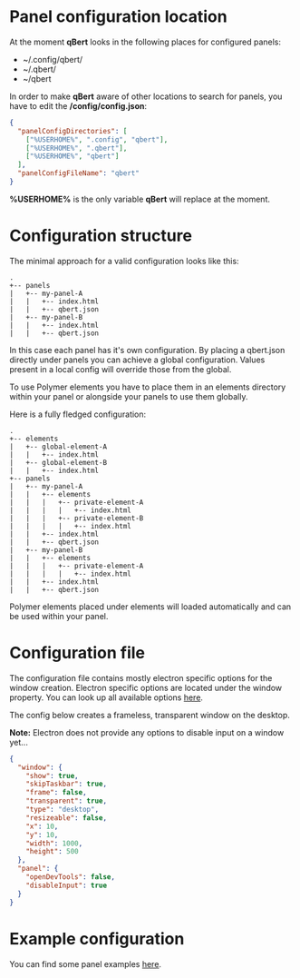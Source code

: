 # Panel configuration location

At the moment **qBert** looks in the following places for configured panels:

  * ~/.config/qbert/
  * ~/.qbert/
  * ~/qbert

In order to make **qBert** aware of other locations to search for panels, you have to edit the **/config/config.json**:

```json
{
  "panelConfigDirectories": [
    ["%USERHOME%", ".config", "qbert"],
    ["%USERHOME%", ".qbert"],
    ["%USERHOME%", "qbert"]
  ],
  "panelConfigFileName": "qbert"
}
```

**%USERHOME%** is the only variable **qBert** will replace at the moment.

# Configuration structure

The minimal approach for a valid configuration looks like this:
```
.
+-- panels
|   +-- my-panel-A
|   |   +-- index.html
|   |   +-- qbert.json
|   +-- my-panel-B
|   |   +-- index.html
|   |   +-- qbert.json
```
In this case each panel has it's own configuration. By placing a qbert.json directly under panels you can achieve a global configuration.
Values present in a local config will override those from the global.

To use Polymer elements you have to place them in an elements directory within your panel or alongside your panels to use them globally.

Here is a fully fledged configuration:
```
.
+-- elements
|   +-- global-element-A
|   |   +-- index.html
|   +-- global-element-B
|   |   +-- index.html
+-- panels
|   +-- my-panel-A
|   |   +-- elements
|   |   |   +-- private-element-A
|   |   |   |   +-- index.html
|   |   |   +-- private-element-B
|   |   |   |   +-- index.html
|   |   +-- index.html
|   |   +-- qbert.json
|   +-- my-panel-B
|   |   +-- elements
|   |   |   +-- private-element-A
|   |   |   |   +-- index.html
|   |   +-- index.html
|   |   +-- qbert.json
```

Polymer elements placed under elements will loaded automatically and can be used within your panel.

# Configuration file

The configuration file contains mostly electron specific options for the window creation. Electron specific options are located under the window property. You can look up all available options [here](https://github.com/atom/electron/blob/master/docs/api/browser-window.md).

The config below creates a frameless, transparent window on the desktop.

**Note:** Electron does not provide any options to disable input on a window yet...

```json
{
  "window": {
    "show": true,
    "skipTaskbar": true,
    "frame": false,
    "transparent": true,
    "type": "desktop",
    "resizeable": false,
    "x": 10,
    "y": 10,
    "width": 1000,
    "height": 500
  },
  "panel": {
    "openDevTools": false,
    "disableInput": true
  }
}
```

# Example configuration

You can find some panel examples [here](../examples/panel-config-structure).
